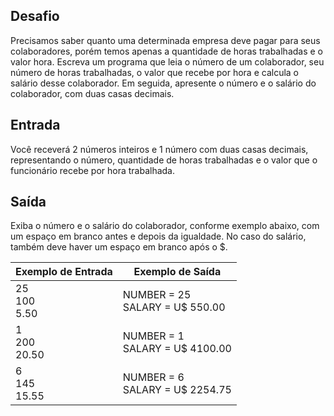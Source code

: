 ## Desafio

Precisamos saber quanto uma determinada empresa deve pagar para seus colaboradores, porém temos apenas a quantidade de horas trabalhadas e o valor hora. Escreva um programa que leia o número de um colaborador, seu número de horas trabalhadas, o valor que recebe por hora e calcula o salário desse colaborador. Em seguida, apresente o número e o salário do colaborador, com duas casas decimais.

## Entrada

Você receverá 2 números inteiros e 1 número com duas casas decimais, representando o número, quantidade de horas trabalhadas e o valor que o funcionário recebe por hora trabalhada.

## Saída

Exiba o número e o salário do colaborador, conforme exemplo abaixo, com um espaço em branco antes e depois da igualdade. No caso do salário, também deve haver um espaço em branco após o $.
 
Exemplo de Entrada | Exemplo de Saída
--- | ---
25<br>100<br>5.50 | NUMBER = 25<br>SALARY = U$ 550.00
1<br>200<br>20.50 | NUMBER = 1<br>SALARY = U$ 4100.00
6<br>145<br>15.55 | NUMBER = 6<br>SALARY = U$ 2254.75
